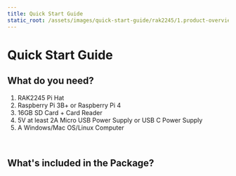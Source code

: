 ```yaml
---
title: Quick Start Guide
static_root: /assets/images/quick-start-guide/rak2245/1.product-overview/2.quick-start
---
```


# Quick Start Guide

<rk-img
  :src="`${$frontmatter.static_root}/kyvjuiay9xyyvzkxjphu.jpg`"
  width="70%"
  figure-number="1"
  caption="RAK2245 Stacked on top of Raspberry Pi 3B+"
/>

## What do you need?

1. RAK2245 Pi Hat
2. Raspberry Pi 3B+ or Raspberry Pi 4
3. 16GB SD Card + Card Reader
4. 5V at least 2A Micro USB Power Supply or USB C Power Supply
5. A Windows/Mac OS/Linux Computer


<rk-btn
  src="https://store.rakwireless.com/products/rak2245-pi-hat/"
  label="Buy a RAK2245 Raspberry Pi Hat LoRaWAN® Gateway Concentrator Module"
  target="_blank"
/>

&nbsp;

## What's included in the Package?

<rk-img
  :src="`${$frontmatter.static_root}/kscc95awtmatlcj3hiof.jpg`"
  width="100%"
  figure-number="2"
  caption="Package Contents"
/>

